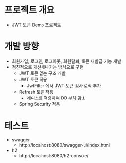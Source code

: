 # 프로젝트 개요
- JWT 토큰 Demo 프로젝트

# 개발 방향
- 회원가입, 로그인, 로그아웃, 회원탈퇴, 토큰 재발급 기능 개발
- 점진적으로 개선해나가는 방식으로 구현
  - JWT 토큰 없는 구조 개발
  - JWT 토큰 적용
    - JwtFilter 에서 JWT 토큰 검사 로직 추가
  - Refresh 토큰 적용
    - 레디스를 적용하여 DB 부하 감소
  - Spring Security 적용

# 테스트
- swagger
  - http://localhost:8080/swagger-ui/index.html
- h2
  - http://localhost:8080/h2-console/